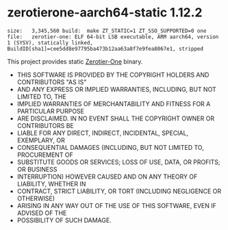 # zerotierone-aarch64-static 1.12.2
`
size:   3,345,560
build:  make ZT_STATIC=1 ZT_SSO_SUPPORTED=0 one
file:   zerotier-one: ELF 64-bit LSB executable, ARM aarch64, version 1 (SYSV), statically linked, BuildID[sha1]=cee5dd8e97795ba473b12aa63a8f7e9fea8067e1, stripped
`


This project provides static [Zerotier-One](https://github.com/zerotier/ZeroTierOne) binary.

 * THIS SOFTWARE IS PROVIDED BY THE COPYRIGHT HOLDERS AND CONTRIBUTORS "AS IS"
 * AND ANY EXPRESS OR IMPLIED WARRANTIES, INCLUDING, BUT NOT LIMITED TO, THE
 * IMPLIED WARRANTIES OF MERCHANTABILITY AND FITNESS FOR A PARTICULAR PURPOSE
 * ARE DISCLAIMED. IN NO EVENT SHALL THE COPYRIGHT OWNER OR CONTRIBUTORS BE
 * LIABLE FOR ANY DIRECT, INDIRECT, INCIDENTAL, SPECIAL, EXEMPLARY, OR
 * CONSEQUENTIAL DAMAGES (INCLUDING, BUT NOT LIMITED TO, PROCUREMENT OF
 * SUBSTITUTE GOODS OR SERVICES; LOSS OF USE, DATA, OR PROFITS; OR BUSINESS
 * INTERRUPTION) HOWEVER CAUSED AND ON ANY THEORY OF LIABILITY, WHETHER IN
 * CONTRACT, STRICT LIABILITY, OR TORT (INCLUDING NEGLIGENCE OR OTHERWISE)
 * ARISING IN ANY WAY OUT OF THE USE OF THIS SOFTWARE, EVEN IF ADVISED OF THE
 * POSSIBILITY OF SUCH DAMAGE.
 
